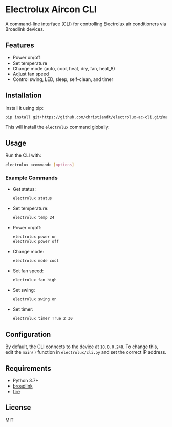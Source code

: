 # Electrolux Aircon CLI

A command-line interface (CLI) for controlling Electrolux air conditioners via Broadlink devices.

## Features
- Power on/off
- Set temperature
- Change mode (auto, cool, heat, dry, fan, heat_8)
- Adjust fan speed
- Control swing, LED, sleep, self-clean, and timer

## Installation

Install it using pip:

```sh
pip install git+https://github.com/christiandt/electrolux-ac-cli.git@main
```

This will install the `electrolux` command globally.

## Usage

Run the CLI with:

```sh
electrolux <command> [options]
```

### Example Commands

- Get status:
  ```sh
  electrolux status
  ```
- Set temperature:
  ```sh
  electrolux temp 24
  ```
- Power on/off:
  ```sh
  electrolux power on
  electrolux power off
  ```
- Change mode:
  ```sh
  electrolux mode cool
  ```
- Set fan speed:
  ```sh
  electrolux fan high
  ```
- Set swing:
  ```sh
  electrolux swing on
  ```
- Set timer:
  ```sh
  electrolux timer True 2 30
  ```

## Configuration

By default, the CLI connects to the device at `10.0.0.248`. To change this, edit the `main()` function in `electrolux/cli.py` and set the correct IP address.

## Requirements
- Python 3.7+
- [broadlink](https://github.com/mjg59/python-broadlink)
- [fire](https://github.com/google/python-fire)

## License
MIT

